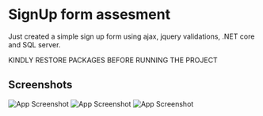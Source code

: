 
# SignUp form assesment

Just created a simple sign up form using ajax, jquery validations, .NET core and SQL server.

KINDLY RESTORE PACKAGES BEFORE RUNNING THE PROJECT
## Screenshots

![App Screenshot](https://www.dropbox.com/s/za295cyh1di5o4b/1.png?dl=0)
![App Screenshot](https://www.dropbox.com/s/dbfbu3veb6ss2t8/2.png?dl=0)
![App Screenshot](https://www.dropbox.com/s/xq9fxp99k5vuaqp/3.png?dl=0)
